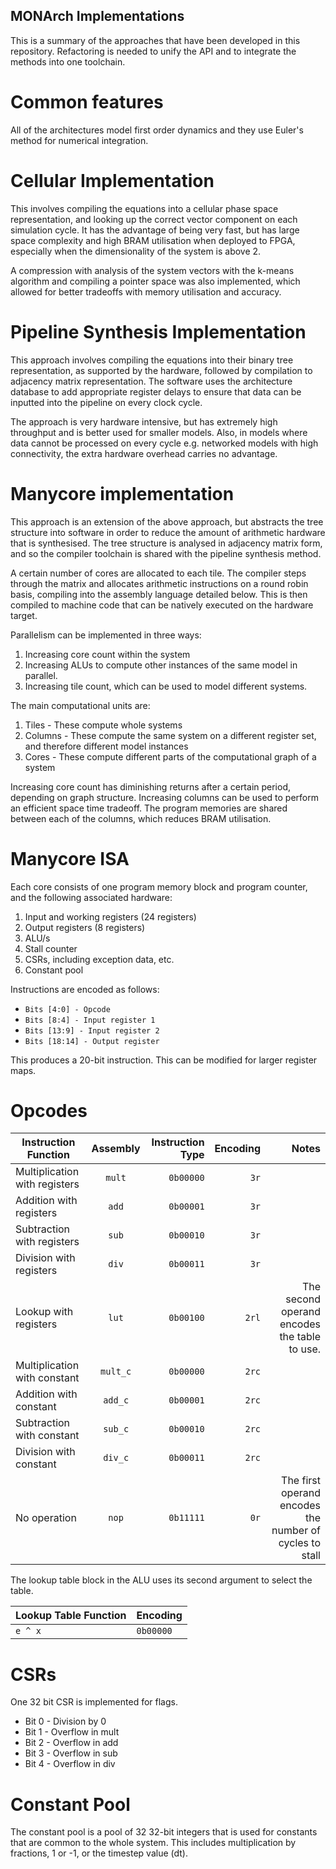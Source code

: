 ## MONArch Implementations

This is a summary of the approaches that have been developed in this repository. Refactoring is needed to unify the API 
and to integrate the methods into one toolchain.

# Common features

All of the architectures model first order dynamics and they use Euler's method for numerical integration.

# Cellular Implementation

This involves compiling the equations into a cellular phase space representation, and looking up the 
correct vector component on each simulation cycle. It has the advantage of being very fast, but has
large space complexity and high BRAM utilisation when deployed to FPGA, especially when the dimensionality
of the system is above 2.

A compression with analysis of the system vectors with the k-means algorithm and compiling a pointer space
was also implemented, which allowed for better tradeoffs with memory utilisation and accuracy.

# Pipeline Synthesis Implementation

This approach involves compiling the equations into their binary tree representation, as supported by 
the hardware, followed by compilation to adjacency matrix representation. The software uses the architecture
database to add appropriate register delays to ensure that data can be inputted into the pipeline on every 
clock cycle.

The approach is very hardware intensive, but has extremely high throughput and is better used for smaller
models. Also, in models where data cannot be processed on every cycle e.g. networked models with
high connectivity, the extra hardware overhead carries no advantage.

# Manycore implementation

This approach is an extension of the above approach, but abstracts the tree structure into software in
order to reduce the amount of arithmetic hardware that is synthesised. The tree structure is analysed in 
adjacency matrix form, and so the compiler toolchain is shared with the pipeline synthesis method. 

A certain number of cores are allocated to each tile. The compiler steps through the matrix and 
allocates arithmetic instructions on a round robin basis, compiling into the assembly language detailed 
below. This is then compiled to machine code that can be natively executed on the hardware target. 

Parallelism can be implemented in three ways:

1. Increasing core count within the system
2. Increasing ALUs to compute other instances of the same model in parallel.
3. Increasing tile count, which can be used to model different systems.

The main computational units are:

1. Tiles - These compute whole systems
2. Columns - These compute the same system on a different register set, and therefore different model instances
3. Cores - These compute different parts of the computational graph of a system

Increasing core count has diminishing returns after a certain period, depending on graph structure. 
Increasing columns can be used to perform an efficient space time tradeoff. The program memories are shared
between each of the columns, which reduces BRAM utilisation.

# Manycore ISA

Each core consists of one program memory block and program counter, and the following associated hardware:

1. Input and working registers (24 registers)
2. Output registers (8 registers)
3. ALU/s
4. Stall counter
5. CSRs, including exception data, etc.
6. Constant pool

Instructions are encoded as follows:

- `Bits [4:0] - Opcode`
- `Bits [8:4] - Input register 1`
- `Bits [13:9] - Input register 2`
- `Bits [18:14] - Output register`

This produces a 20-bit instruction. This can be modified for larger register maps.

# Opcodes

| Instruction Function           | Assembly  | Instruction Type | Encoding| Notes |
| -------------------------------|:---------:| ----------------:| -------:| -----:|
| Multiplication with registers  | `mult`    | `0b00000`        | `3r`    |       |
| Addition with registers        | `add`     | `0b00001`        | `3r`    |       |
| Subtraction with registers     | `sub`     | `0b00010`        | `3r`    |       |
| Division with registers        | `div`     | `0b00011`        | `3r`    |       |
| Lookup with registers          | `lut`     | `0b00100`        | `2rl`   | The second operand encodes the table to use.|
| Multiplication with constant   | `mult_c`  | `0b00000`        | `2rc`   |       |
| Addition with constant         | `add_c`   | `0b00001`        | `2rc`   |       |
| Subtraction with constant      | `sub_c`   | `0b00010`        | `2rc`   |       |
| Division with constant         | `div_c`   | `0b00011`        | `2rc`   |       |
| No operation                   | `nop`     | `0b11111`        | `0r`    | The first operand encodes the number of cycles to stall |

The lookup table block in the ALU uses its second argument to select the table.

| Lookup Table Function | Encoding |
| ----------------------|:---------|
| `e ^ x`               | `0b00000`|

# CSRs

One 32 bit CSR is implemented for flags.
- Bit 0 - Division by 0
- Bit 1 - Overflow in mult
- Bit 2 - Overflow in add
- Bit 3 - Overflow in sub
- Bit 4 - Overflow in div

# Constant Pool

The constant pool is a pool of 32 32-bit integers that is used for constants that are common to
the whole system. This includes multiplication by fractions, 1 or -1, or the timestep value (dt).